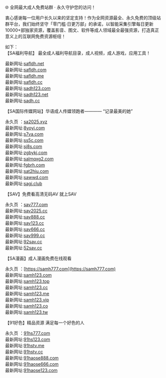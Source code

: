 🌐 全网最大成人免费站群 · 永久守护您的访问！

衷心感谢每一位用户长久以来的坚定支持！作为全网资源最全、永久免费的顶级站群平台，我们始终坚守「零门槛·日更万部」的承诺，以智能采集引擎每日更新10000+部独家资源，覆盖影音、图文、软件等成人领域最全最强资源，打造真正意义上的互联网免费资源枢纽！    
  
如下：                  
【SA福利导航】 最全成人福利导航目录，成人视频，成人游戏，应用工具！       

最新网址:[safldh.net](https://safldh.net)           
最新网址:[safldh.com](https://safldh.com)           
最新网址:[safldh.me](https://safldh.me)           
最新网址:[safldh.cc](https://safldh.cc)           
最新网址:[sadh123.com](https://sadh123.com)           
最新网址:[sadh123.net](https://sadh123.net)           
最新网址:[sadh.cc](https://sadh.cc)           
                                                                                                                                                            
【SA国际传媒网站】华语成人传媒领跑者———— “记录最美的她”   

永久页 ：[sa2025.xyz](https://sa2025.xyz)                  
最新网址:[8yoyi.com](https://8yoyi.com)           
最新网址:[s7va.com](https://s7va.com)            
最新网址:[ss5c.com](https://ss5c.com)         
最新网址:[sj8s.com](https://sj8s.com)             
最新网址:[zgbykj.com](https://zgbykj.com)            
最新网址:[salmqxg2.com](https://salmqxg2.com)     
最新网址:[fgbrh.com](https://fgbrh.com)             
最新网址:[sat2hiu.com](https://sat2hiu.com)          
最新网址:[sawwd.com](https://sawwd.com)    
最新网址:[sagj.club](https://sagj.club)


【SAV】免费看高清无码AV 就上SAV

永久页 ：[sav777.com](https://sav777.com)                  
最新网址:[sav2025.cc](https://sav2025.cc)       
最新网址:[sav888.cc](https://sav888.cc)         
最新网址:[sav123.cc](https://sav123.cc)         
最新网址:[sav666.cc](https://sav666.cc)    
最新网址:[sav999.cc](https://sav999.cc)       
最新网址:[92sav.cc](https://92sav.cc)            
最新网址:[52sav.cc](https://52sav.cc)        

【SA漫画】成人漫画免费在线观看

永久页 ：[https://samh777.com](https://samh777.com)       
最新网址:[samh123.com](https://samh123.com)        
最新网址:[samh123.top](https://samh123.top)        
最新网址:[samh123.cc](https://samh123.cc)        
最新网址:[samh123.me](https://samh123.me)        
最新网址:[samh123.vip](https://samh123.vip)           
最新网址:[samh123.co](https://samh123.co)           
最新网址:[samh123.tw](https://samh123.tw)           

【91好色】精品资源 满足每一个好色的人

永久页 ：[91hs777.com](https://91hs777.com)       
最新网址:[91hs123.com](https://91hs123.com)        
最新网址:[91hstv.me](https://91hstv.me)        
最新网址:[91hstv.cc](https://91hstv.cc)        
最新网址:[91haose888.com](https://91haose888.com)       
最新网址:[91haose666.com](https://91haose666.com)        
最新网址:[91haose123.com](https://91haose123.com)        

